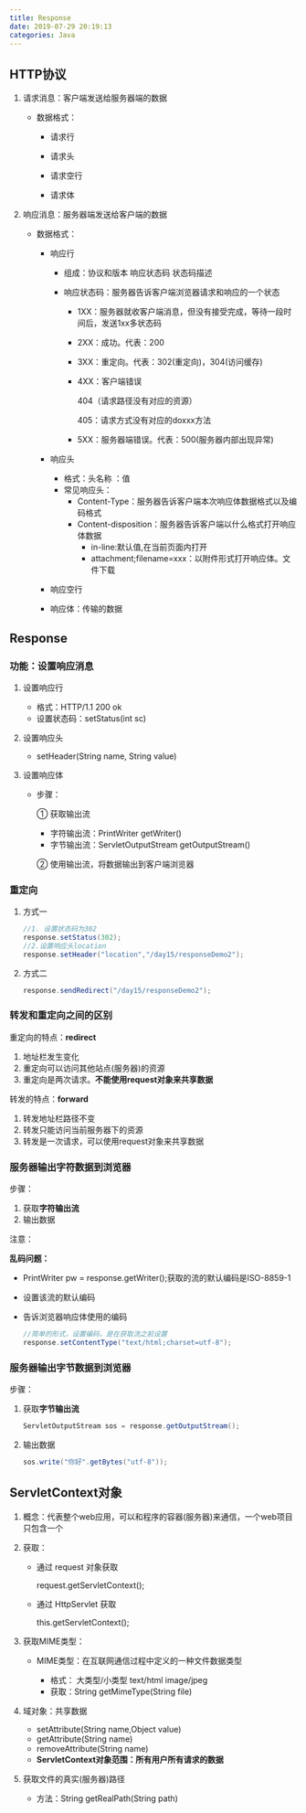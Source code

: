 ```yaml
---
title: Response
date: 2019-07-29 20:19:13
categories: Java
---
```


## HTTP协议

1. 请求消息：客户端发送给服务器端的数据
	* 数据格式：
		- 请求行
		
		- 请求头
		
		- 请求空行
		
		- 请求体
	
2. 响应消息：服务器端发送给客户端的数据

   - 数据格式：

     - 响应行

       - 组成：协议和版本  响应状态码   状态码描述

       - 响应状态码：服务器告诉客户端浏览器请求和响应的一个状态

         - 1XX：服务器就收客户端消息，但没有接受完成，等待一段时间后，发送1xx多状态码

         - 2XX：成功。代表：200

         - 3XX：重定向。代表：302(重定向)，304(访问缓存)

         - 4XX：客户端错误

           404（请求路径没有对应的资源） 

           405：请求方式没有对应的doxxx方法

         - 5XX：服务器端错误。代表：500(服务器内部出现异常)

     - 响应头

       - 格式：头名称 ：值
       - 常见响应头：
         - Content-Type：服务器告诉客户端本次响应体数据格式以及编码格式
         - Content-disposition：服务器告诉客户端以什么格式打开响应体数据
           - in-line:默认值,在当前页面内打开
           - attachment;filename=xxx：以附件形式打开响应体。文件下载

     - 响应空行

     - 响应体：传输的数据

## Response

### 功能：设置响应消息

1. 设置响应行

   - 格式：HTTP/1.1 200 ok
   - 设置状态码：setStatus(int sc) 

2. 设置响应头

   - setHeader(String name, String value) 

3. 设置响应体

   - 步骤：

     ① 获取输出流

     - 字符输出流：PrintWriter getWriter()
     - 字节输出流：ServletOutputStream getOutputStream()

     ② 使用输出流，将数据输出到客户端浏览器

### 重定向

1. 方式一

   ```java
   //1. 设置状态码为302
   response.setStatus(302);
   //2.设置响应头location
   response.setHeader("location","/day15/responseDemo2");
   ```

2. 方式二

   ```java
   response.sendRedirect("/day15/responseDemo2");
   ```

### 转发和重定向之间的区别

重定向的特点：**redirect**

1. 地址栏发生变化
2. 重定向可以访问其他站点(服务器)的资源
3. 重定向是两次请求。**不能使用request对象来共享数据**

转发的特点：**forward**

1. 转发地址栏路径不变
2. 转发只能访问当前服务器下的资源
3. 转发是一次请求，可以使用request对象来共享数据

### 服务器输出字符数据到浏览器

步骤：

1. 获取**字符输出流**
2. 输出数据

注意：

**乱码问题：**

- PrintWriter pw = response.getWriter();获取的流的默认编码是ISO-8859-1

- 设置该流的默认编码

- 告诉浏览器响应体使用的编码

  ```java
  //简单的形式，设置编码，是在获取流之前设置
  response.setContentType("text/html;charset=utf-8");
  ```

### 服务器输出字节数据到浏览器

步骤：

1. 获取**字节输出流**

   ```java
   ServletOutputStream sos = response.getOutputStream();
   ```

2. 输出数据

   ```java
   sos.write("你好".getBytes("utf-8"));
   ```


## ServletContext对象

1. 概念：代表整个web应用，可以和程序的容器(服务器)来通信，一个web项目只包含一个

2. 获取：

   - 通过 request  对象获取

     request.getServletContext();

   - 通过 HttpServlet 获取

     this.getServletContext();

3. 获取MIME类型：

   - MIME类型：在互联网通信过程中定义的一种文件数据类型

     - 格式： 大类型/小类型   text/html		image/jpeg
     - 获取：String getMimeType(String file) 
4. 域对象：共享数据

     - setAttribute(String name,Object value)
     - getAttribute(String name)
     - removeAttribute(String name)
     - **ServletContext对象范围：所有用户所有请求的数据**

5. 获取文件的真实(服务器)路径

     - 方法：String getRealPath(String path) 